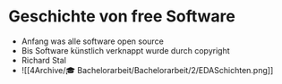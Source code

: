 # Geschichte von free Software
- Anfang was alle software open source
- Bis Software künstlich verknappt wurde durch copyright
- Richard Stal
- ![[4Archive/🎓 Bachelorarbeit/Bachelorarbeit/2/EDASchichten.png]]

